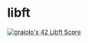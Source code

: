 # libft
[![graiolo's 42 Libft Score](https://badge42.vercel.app/api/v2/clbifm27u00300fjr189qmc5z/project/2832220)](https://github.com/JaeSeoKim/badge42)
